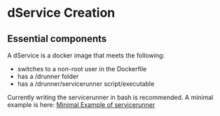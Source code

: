 # dService Creation

## Essential components

A dService is a docker image that meets the following:
* switches to a non-root user in the Dockerfile
* has a /drunner folder
* has a /drunner/servicerunner script/executable

Currently writing the servicerunner in bash is recommended. A minimal example is here:
[Minimal Example of servicerunner](https://github.com/drunner/minimalexample/blob/master/drunner/servicerunner)
